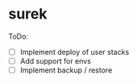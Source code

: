 # surek

ToDo:

- [ ] Implement deploy of user stacks
- [ ] Add support for envs
- [ ] Implement backup / restore

